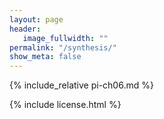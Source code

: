 ```yaml
---
layout: page
header:
   image_fullwidth: ""
permalink: "/synthesis/"
show_meta: false
---
```


{% include_relative pi-ch06.md %}

{% include license.html %}
